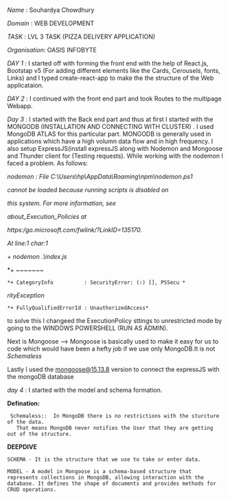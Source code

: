 *Name* : Souhardya Chowdhury 

*Domain* : WEB DEVELOPMENT 

*TASK* : LVL 3 TASK (PIZZA DELIVERY APPLICATION)

*Organisation*: OASIS INFOBYTE


*DAY 1* : I started off with forming the front end with the help of React.js, Bootstap v5 (For adding different elements like the Cards, Cerousels, fonts, Links)
and I typed create-react-app to make the the structure of the Web applicataion.

*DAY 2* : I continued with the front end part and took Routes to the multipage Webapp.

*Day 3* : I started with the Back end part and thus at first I started with the MONGODB (INSTALLATION AND CONNECTING WITH CLUSTER) . I used MongoDB ATLAS for this particular part.
MONGODB is generally used in applications which have a high volumn data flow and in high frequency. 
I also setup ExpressJS(install expressJS along with Nodemon and Mongoose and Thunder client for (Testing requests).
While working with the nodemon I faced a problem. As follows:

*nodemon : File C:\Users\hp\AppData\Roaming\npm\nodemon.ps1*

*cannot be loaded because running scripts is disabled on*    

*this system. For more information, see*

*about_Execution_Policies at*

*https:/go.microsoft.com/fwlink/?LinkID=135170.*

*At line:1 char:1*

*+ nodemon .\index.js*

*+ ~~~~~~~

    *+ CategoryInfo          : SecurityError: (:) [], PSSecu * 
    
   *rityException*
   
    *+ FullyQualifiedErrorId : UnauthorizedAccess*

  to solve this I changeed the ExecutionPolicy sttings to unrestricted mode by going to the WINDOWS POWERSHELL (RUN AS ADMIN).

   Next is Mongoose --> Mongoose is basically used to make it easy for us to code which would have been a hefty job if we use only MongoDB.It is not *Schemaless*

   Lastly I used the mongoose@15.13.8 version to connect the expressJS with the mongoDB database 

   *day 4* : I started with the model and schema formation.

**Defination:**
   
     Schemaless::  In MongoDB there is no restrictions with the sturcture of the data.
       That means MongoDB never notifies the User that they are getting out of the structure.
       
**DEEPDIVE** 

    SCHEMA - It is the structure that we use to take or enter data.

    MODEL - A model in Mongoose is a schema-based structure that represents collections in MongoDB, allowing interaction with the database. It defines the shape of documents and provides methods for CRUD operations.
